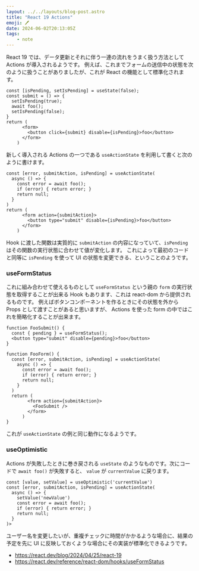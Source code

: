 ```yaml
---
layout: ../../layouts/blog-post.astro
title: "React 19 Actions"
emoji: 🖊
date: 2024-06-02T20:13:05Z
tags:
    - note
---
```


React 19 では、データ更新とそれに伴う一連の流れをうまく扱う方法として Actions が導入されるようです。
例えば、これまでフォームの送信中の状態を次のように扱うことがありましたが、これが React の機能として標準化されます。

```tsx
const [isPending, setIsPending] = useState(false);
const submit = () => {
  setIsPending(true);
  await foo();
  setIsPending(false);
}
return (
      <form>
        <button click={submit} disable={isPending}>foo</button>
      </form>
    )
```

新しく導入される Actions の一つである `useActionState` を利用して書くと次のように書けます。

```tsx
const [error, submitAction, isPending] = useActionState(
  async () => {
    const error = await foo();
    if (error) { return error; }
    return null;
  }
)
return (
      <form action={submitAction}>
        <button type="submit" disable={isPending}>foo</button>
      </form>
    )
```

Hook に渡した関数は実質的に `submitAction` の内容になっていて、`isPending` はその関数の実行状態に合わせて値が変化します。
これによって最初のコードと同等に `isPending` を使って UI の状態を変更できる、ということのようです。

### useFormStatus

これに組み合わせて使えるものとして `useFormStatus` という親の `form` の実行状態を取得することが出来る Hook もあります、これは react-dom から提供されるものです。
例えばボタンコンポーネントを作るときにその状態を外から Props として渡すことがあると思いますが、 Actions を使った form の中ではこれを簡略化することが出来ます。

```tsx
function FooSubmit() {
  const { pending } = useFormStatus();
  <button type="submit" disable={pending}>foo</button>
}

function FooForm() {
  const [error, submitAction, isPending] = useActionState(
    async () => {
      const error = await foo();
      if (error) { return error; }
      return null;
    }
  )
  return (
        <form action={submitAction}>
          <FooSubmit />
        </form>
      )
}
```

これが `useActionState` の例と同じ動作になるようです。

### useOptimistic

Actions が失敗したときに巻き戻される `useState` のようなものです。次にコードで `await foo()` が失敗すると、 `value` が `currentValue` に戻ります。

```tsx
const [value, setValue] = useOptimistic('currentValue')
const [error, submitAction, isPending] = useActionState(
  async () => {
    setValue('newValue')
    const error = await foo();
    if (error) { return error; }
    return null;
  }
)>
```

ユーザー名を変更したいが、重複チェックに時間がかかるような場合に、結果の予定を先に UI に反映しておくような場合にその実装が標準化できるようです。

- https://react.dev/blog/2024/04/25/react-19
- https://react.dev/reference/react-dom/hooks/useFormStatus